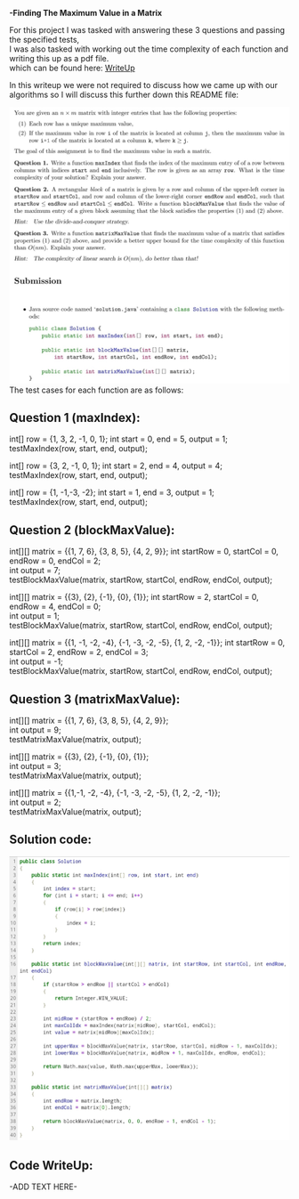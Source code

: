 **-Finding The Maximum Value in a Matrix**  

For this project I was tasked with answering these 3 questions and passing the specified tests,  
I was also tasked with working out the time complexity of each function and writing this up as a pdf file.   
which can be found here:
[WriteUp](./WriteUp.pdf)  
  
In this writeup we were not required to discuss how we came up with our algorithms so I will discuss this further down this README file:
  
![Requirements](Images/Requirements.jpg)
The test cases for each function are as follows:

Question 1 (maxIndex):
-
int[] row = {1, 3, 2, -1, 0, 1}; int start = 0, end = 5, output = 1;     
testMaxIndex(row, start, end, output);  

int[] row = {3, 2, -1, 0, 1}; int start = 2, end = 4, output = 4;     
testMaxIndex(row, start, end, output);  

int[] row = {1, -1,-3, -2}; int start = 1, end = 3, output = 1;    
testMaxIndex(row, start, end, output);   

Question 2 (blockMaxValue):
-
int[][] matrix = {{1, 7, 6}, {3, 8, 5}, {4, 2, 9}}; int startRow = 0, startCol = 0, endRow = 0, endCol = 2;   
int output = 7;   
testBlockMaxValue(matrix, startRow, startCol, endRow, endCol, output);   

int[][] matrix = {{3}, {2}, {-1}, {0}, {1}}; int startRow = 2, startCol = 0, endRow = 4, endCol = 0;   
int output = 1;   
testBlockMaxValue(matrix, startRow, startCol, endRow, endCol, output);   

int[][] matrix = {{1, -1, -2, -4}, {-1, -3, -2, -5}, {1, 2, -2, -1}}; int startRow = 0, startCol = 2, endRow = 2, endCol = 3;   
int output = -1;  
testBlockMaxValue(matrix, startRow, startCol, endRow, endCol, output);   

Question 3 (matrixMaxValue):
-
int[][] matrix = {{1, 7, 6}, {3, 8, 5}, {4, 2, 9}};   
int output = 9;   
testMatrixMaxValue(matrix, output);   

int[][] matrix = {{3}, {2}, {-1}, {0}, {1}};   
int output = 3;   
testMatrixMaxValue(matrix, output);  

int[][] matrix = {{1,-1, -2, -4}, {-1, -3, -2, -5}, {1, 2, -2, -1}};   
int output = 2;   
testMatrixMaxValue(matrix, output);  

Solution code:
-
![Solution](Images/Solution_code.jpg)

Code WriteUp:
-
-ADD TEXT HERE-
